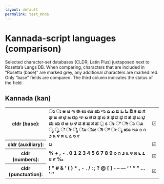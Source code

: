 ```yaml
---
layout: default
permalink: test_Knda
---
```


<h1>Kannada-script languages (comparison)</h1>

<p>Selected character-set databases (CLDR, Latin Plus) juxtaposed next to Rosetta’s Langs DB. When comparing, characters that are included in “Rosetta (base)” are marked grey, any additional characters are marked red. Only “base” fields are compared. The third column indicates the status of the field.<p>

<h2>Kannada (kan)</h2>

<table>
 <tr><th>cldr (base):</th><td><strong>ಂ</strong> <strong>ಃ</strong> <strong>ಅ</strong> <strong>ಆ</strong> <strong>ಇ</strong> <strong>ಈ</strong> <strong>ಉ</strong> <strong>ಊ</strong> <strong>ಋ</strong> <strong>ಌ</strong> <strong>ಎ</strong> <strong>ಏ</strong> <strong>ಐ</strong> <strong>ಒ</strong> <strong>ಓ</strong> <strong>ಔ</strong> <strong>ಕ</strong> <strong>ಖ</strong> <strong>ಗ</strong> <strong>ಘ</strong> <strong>ಙ</strong> <strong>ಚ</strong> <strong>ಛ</strong> <strong>ಜ</strong> <strong>ಝ</strong> <strong>ಞ</strong> <strong>ಟ</strong> <strong>ಠ</strong> <strong>ಡ</strong> <strong>ಢ</strong> <strong>ಣ</strong> <strong>ತ</strong> <strong>ಥ</strong> <strong>ದ</strong> <strong>ಧ</strong> <strong>ನ</strong> <strong>ಪ</strong> <strong>ಫ</strong> <strong>ಬ</strong> <strong>ಭ</strong> <strong>ಮ</strong> <strong>ಯ</strong> <strong>ರ</strong> <strong>ಱ</strong> <strong>ಲ</strong> <strong>ಳ</strong> <strong>ವ</strong> <strong>ಶ</strong> <strong>ಷ</strong> <strong>ಸ</strong> <strong>ಹ</strong> <strong>಼</strong> <strong>ಽ</strong> <strong>ಾ</strong> <strong>ಿ</strong> <strong>ೀ</strong> <strong>ು</strong> <strong>ೂ</strong> <strong>ೃ</strong> <strong>ೄ</strong> <strong>ೆ</strong> <strong>ೇ</strong> <strong>ೈ</strong> <strong>ೊ</strong> <strong>ೋ</strong> <strong>ೌ</strong> <strong>್</strong> <strong>ೕ</strong> <strong>ೖ</strong> <strong>ೠ</strong> <strong>ೡ</strong> <strong>೦</strong> <strong>೧</strong> <strong>೨</strong> <strong>೩</strong> <strong>೪</strong> <strong>೫</strong> <strong>೬</strong> <strong>೭</strong> <strong>೮</strong> <strong>೯</strong> </td><td>☑︎</td></tr>
<tr><th>cldr (auxiliary):</th><td><strong>ೞ</strong> <strong>‌</strong> <strong>‍</strong> </td><td>☑︎</td></tr>
<tr><th>cldr (numbers):</th><td><strong>%</strong> <strong>+</strong> <strong>,</strong> <strong>-</strong> <strong>.</strong> <strong>0</strong> <strong>1</strong> <strong>2</strong> <strong>3</strong> <strong>4</strong> <strong>5</strong> <strong>6</strong> <strong>7</strong> <strong>8</strong> <strong>9</strong> <strong>೦</strong> <strong>೧</strong> <strong>೨</strong> <strong>೩</strong> <strong>೪</strong> <strong>೫</strong> <strong>೬</strong> <strong>೭</strong> <strong>೮</strong> <strong>೯</strong> <strong>‰</strong> </td><td>☑︎</td></tr>
<tr><th>cldr (punctuation):</th><td><strong>!</strong> <strong>"</strong> <strong>#</strong> <strong>&</strong> <strong>'</strong> <strong>(</strong> <strong>)</strong> <strong>*</strong> <strong>,</strong> <strong>-</strong> <strong>.</strong> <strong>/</strong> <strong>:</strong> <strong>;</strong> <strong>?</strong> <strong>@</strong> <strong>[</strong> <strong>]</strong> <strong>‐</strong> <strong>–</strong> <strong>—</strong> <strong>‘</strong> <strong>’</strong> <strong>“</strong> <strong>”</strong> <strong>…</strong> <strong>′</strong> <strong>″</strong> </td><td>☑︎</td></tr>
 </table>

